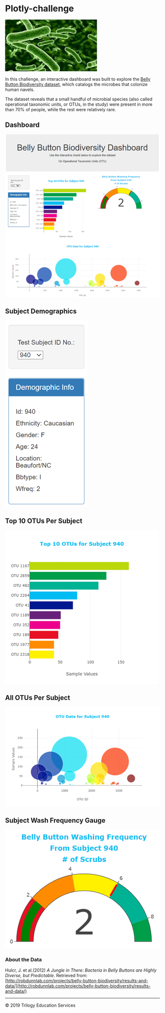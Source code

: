# Plotly-challenge

![Bacteria by filterforge.com](Images/bacteria.jpg)

In this challenge, an interactive dashboard was built to explore the [Belly Button Biodiversity dataset](http://robdunnlab.com/projects/belly-button-biodiversity/), which catalogs the microbes that colonize human navels.

The dataset reveals that a small handful of microbial species (also called operational taxonomic units, or OTUs, in the study) were present in more than 70% of people, while the rest were relatively rare.

## Dashboard

![Dashboard](Images/Dashboard.PNG)

## Subject Demographics

![Demographics Table](Images/Demographics.PNG)

## Top 10 OTUs Per Subject

  ![Top 10 Bar Chart](Images/Top10Bar.png)

## All OTUs Per Subject

![Bubble Chart](Images/BubbleChart.png)

## Subject Wash Frequency Gauge

![Weekly Washing Frequency Gauge](Images/WashFrequency.PNG)

### About the Data

Hulcr, J. et al.(2012) _A Jungle in There: Bacteria in Belly Buttons are Highly Diverse, but Predictable_. Retrieved from: [http://robdunnlab.com/projects/belly-button-biodiversity/results-and-data/](http://robdunnlab.com/projects/belly-button-biodiversity/results-and-data/)

- - -

© 2019 Trilogy Education Services
